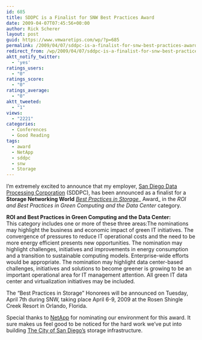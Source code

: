 ```yaml
---
id: 685
title: SDDPC is a Finalist for SNW Best Practices Award
date: 2009-04-07T07:45:56+00:00
author: Rick Scherer
layout: post
guid: https://www.vmwaretips.com/wp/?p=685
permalink: /2009/04/07/sddpc-is-a-finalist-for-snw-best-practices-award/
redirect_from: /wp/2009/04/07/sddpc-is-a-finalist-for-snw-best-practices-award/
aktt_notify_twitter:
  - 'yes'
ratings_users:
  - "0"
ratings_score:
  - "0"
ratings_average:
  - "0"
aktt_tweeted:
  - "1"
views:
  - "2221"
categories:
  - Conferences
  - Good Reading
tags:
  - award
  - NetApp
  - sddpc
  - snw
  - Storage
---
```

I&#8217;m extremely excited to announce that my employer, <a href="http://www.sddpc.org/" target="_blank">San Diego Data Processing Corporation</a> (SDDPC), has been announced as a finalist for a **Storage Networking World** _<a href="http://www.snwusa.com/awards.aspx" target="_blank">Best Practices in Storage</a>__ Award_ in the _ROI and Best Practices in Green Computing and the Data Center_ category.

<p class="MsoNormal">
  <strong>ROI and Best Practices in Green Computing and the Data Center:</strong> <br /> This category includes one or more of these three areas:The nominations may highlight the business and economic impact of green IT initiatives. The convergence of pressures to reduce IT operational costs and the need to be more energy efficient presents new opportunities. The nomination may highlight challenges, initiatives and improvements in energy consumption and a transition to sustainable computing models. Enterprise-wide efforts would be appropriate. The nomination may highlight data center-based challenges, initiatives and solutions to become greener is growing to be an important operational area for IT management attention. All green IT data center and virtualization initiatives may be included. 
</p>

The “Best Practices in Storage” Honorees will be announced on Tuesday, April 7th during SNW, taking place April 6-9, 2009 at the Rosen Shingle Creek Resort in Orlando, Florida.  

Special thanks to <a href="http://www.netapp.com/" target="_blank">NetApp</a> for nominating our environment for this award. It sure makes us feel good to be noticed for the hard work we&#8217;ve put into building <a href="http://www.sandiego.gov" target="_blank">The City of San Diego&#8217;s</a> storage infrastructure.